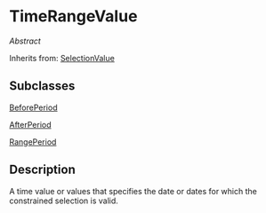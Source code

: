 
# TimeRangeValue

*Abstract*

Inherits from: [SelectionValue](SelectionValue.md)

## Subclasses

[BeforePeriod](BeforePeriod.md)

[AfterPeriod](AfterPeriod.md)

[RangePeriod](RangePeriod.md)



## Description

A time value or values that specifies the date or dates for which the constrained selection is valid.







